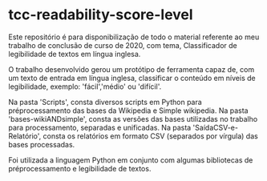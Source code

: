 # tcc-readability-score-level

Este repositório é para disponibilização de todo o material referente ao meu trabalho de conclusão de curso de 2020, com tema, Classificador de legibilidade de textos em língua inglesa.

O trabalho desenvolvido gerou um protótipo de ferramenta capaz de, com um texto de entrada em língua inglesa, classificar o conteúdo em níveis de legibilidade, exemplo: 'fácil','médio' ou 'difícil'.

Na pasta 'Scripts', consta diversos scripts em Python para préprocessamento das bases da Wikipedia e Simple wikipedia.
Na pasta 'bases-wikiANDsimple', consta as versões das bases utilizadas no trabalho para processamento, separadas e unificadas.
Na pasta 'SaídaCSV-e-Relatório', consta os relatórios em formato CSV (separados por vírgula) das bases processadas.

Foi utilizada a linguagem Python em conjunto com algumas bibliotecas de préprocessamento e legibilidade de textos.
